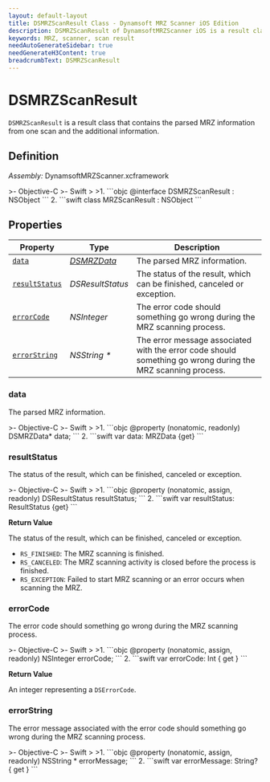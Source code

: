```yaml
---
layout: default-layout
title: DSMRZScanResult Class - Dynamsoft MRZ Scanner iOS Edition
description: DSMRZScanResult of DynamsoftMRZScanner iOS is a result class that contains the parsed MRZ information from one scan and the additional information.
keywords: MRZ, scanner, scan result
needAutoGenerateSidebar: true
needGenerateH3Content: true
breadcrumbText: DSMRZScanResult
---
```


# DSMRZScanResult

`DSMRZScanResult` is a result class that contains the parsed MRZ information from one scan and the additional information.

## Definition

*Assembly:* DynamsoftMRZScanner.xcframework

<div class="sample-code-prefix"></div>
>- Objective-C
>- Swift
>
>1. 
```objc
@interface DSMRZScanResult : NSObject
```
2. 
```swift
class MRZScanResult : NSObject
```

## Properties

| Property | Type | Description |
| -------- | ---- | ----------- |
| [`data`](#data) | [*DSMRZData*](mrz-data.md) | The parsed MRZ information. |
| [`resultStatus`](#resultstatus) | *DSResultStatus* | The status of the result, which can be finished, canceled or exception. |
| [`errorCode`](#errorcode) | *NSInteger* | The error code should something go wrong during the MRZ scanning process. |
| [`errorString`](#errorstring) | *NSString \** | The error message associated with the error code should something go wrong during the MRZ scanning process. |

### data

The parsed MRZ information.

<div class="sample-code-prefix"></div>
>- Objective-C
>- Swift
>
>1. 
```objc
@property (nonatomic, readonly) DSMRZData* data;
```
2. 
```swift
var data: MRZData {get}
```

### resultStatus

The status of the result, which can be finished, canceled or exception.

<div class="sample-code-prefix"></div>
>- Objective-C
>- Swift
>
>1. 
```objc
@property (nonatomic, assign, readonly) DSResultStatus resultStatus;
```
2. 
```swift
var resultStatus: ResultStatus {get}
```

**Return Value**

The status of the result, which can be finished, canceled or exception.

- `RS_FINISHED`: The MRZ scanning is finished.
- `RS_CANCELED`: The MRZ scanning activity is closed before the process is finished.
- `RS_EXCEPTION`: Failed to start MRZ scanning or an error occurs when scanning the MRZ.

### errorCode

The error code should something go wrong during the MRZ scanning process.

<div class="sample-code-prefix"></div>
>- Objective-C
>- Swift
>
>1. 
```objc
@property (nonatomic, assign, readonly) NSInteger errorCode;
```
2. 
```swift
var errorCode: Int { get }
```

**Return Value**

An integer representing a `DSErrorCode`.

### errorString

The error message associated with the error code should something go wrong during the MRZ scanning process.

<div class="sample-code-prefix"></div>
>- Objective-C
>- Swift
>
>1. 
```objc
@property (nonatomic, assign, readonly) NSString * errorMessage;
```
2. 
```swift
var errorMessage: String? { get }
```
